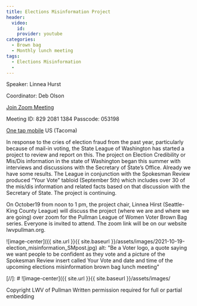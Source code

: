 ```yaml
---
title: Elections Misinformation Project
header:
  video:
    id:
    provider: youtube
categories:
  - Brown bag
  - Monthly lunch meeting
tags:
  - Elections Misinformation
  -
---
```


Speaker: Linnea Hurst

Coordinator: Deb Olson

[Join Zoom Meeting](https://us02web.zoom.us/j/82920811384?pwd=WUY0QXhrak0vQjdqTGw4TXltNWtQQT09)

Meeting ID: 829 2081 1384
Passcode: 053198

[One tap mobile](tel:+12532158782,82920811384#) US (Tacoma)

In response to the cries of election fraud from the past year, particularly because of mail-in voting, the State League of Washington has started a project to review and report on this. The project on Election Credibility or Mis/Dis information in the state of Washington began this summer with interviews and discussions with the Secretary of State’s Office.  Already we have some results. The League in conjunction with the Spokesman Review produced “Your Vote” tabloid (September 5th) which includes over 30 of the mis/dis information and related facts based on that discussion with the Secretary of State. The project is continuing.

On October19 from noon to 1 pm, the project chair, Linnea Hirst (Seattle-King County League) will discuss the project (where we are and where we are going) over zoom for the Pullman League of Women Voter Brown Bag series. Everyone is invited to attend. The zoom link will be on our website lwvpullman.org.


![image-center]({{ site.url }}{{ site.baseurl }}/assets/images/2021-10-19-election_misinformation_SMpost.jpg)
alt: "Be a Voter logo, a quote saying we want people to be confident as they vote and a picture of the Spokesman Review insert called Your Vote and date and time of the upcoming elections misinformation brown bag lunch meeting"

[//]: # ![image-center]({{ site.url }}{{ site.baseurl }}/assets/images/

Copyright LWV of Pullman
Written permission required for full or partial embedding

<!---change the title to whatever you want the post to be titled
change the ID out to the end of the youtube link https://youtu.be/r61ARK4Qv9c -->
